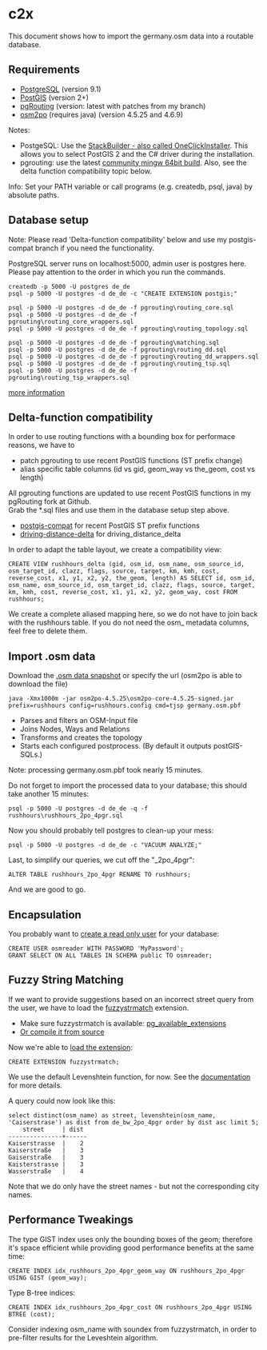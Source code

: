 c2x
===

This document shows how to import the germany.osm data into a routable database.


Requirements
------------

* [PostgreSQL](http://www.postgresql.org/) (version 9.1)
* [PostGIS](http://www.postgis.org/) (version 2+)
* [pgRouting](http://pgrouting.org/) (version: latest with patches from my branch)
* [osm2po](http://osm2po.de/) (requires java) (version 4.5.25 and 4.6.9)

Notes:

* PostgeSQL: Use the [StackBuilder - also called OneClickInstaller](http://www.postgresql.org/download/windows/). This allows you to select PostGIS 2 and the C# driver during the installation.
* pgrouting: use the latest [community mingw 64bit build](https://github.com/sanak/pgrouting4w). Also, see the delta function compatibility topic below.

Info: Set your PATH variable or call programs (e.g. createdb, psql, java) by absolute paths.


Database setup
--------------

Note: Please read 'Delta-function compatibility' below and use my postgis-compat branch if you need the functionality.

PostgreSQL server runs on localhost:5000, admin user is postgres here.  
Please pay attention to the order in which you run the commands.


    createdb -p 5000 -U postgres de_de
    psql -p 5000 -U postgres -d de_de -c "CREATE EXTENSION postgis;"

    psql -p 5000 -U postgres -d de_de -f pgrouting\routing_core.sql
    psql -p 5000 -U postgres -d de_de -f pgrouting\routing_core_wrappers.sql
    psql -p 5000 -U postgres -d de_de -f pgrouting\routing_topology.sql

    psql -p 5000 -U postgres -d de_de -f pgrouting\matching.sql
    psql -p 5000 -U postgres -d de_de -f pgrouting\routing_dd.sql
    psql -p 5000 -U postgres -d de_de -f pgrouting\routing_dd_wrappers.sql
    psql -p 5000 -U postgres -d de_de -f pgrouting\routing_tsp.sql
    psql -p 5000 -U postgres -d de_de -f pgrouting\routing_tsp_wrappers.sql


[more information](http://workshop.pgrouting.org/chapters/installation.html)


Delta-function compatibility
----------------------------

In order to use routing functions with a bounding box for performace reasons, we have to

* patch pgrouting to use recent PostGIS functions (ST prefix change)
* alias specific table columns (id vs gid, geom_way vs the_geom, cost vs length)

All pgrouting functions are updated to use recent PostGIS functions in my pgRouting fork at Github.  
Grab the *.sql files and use them in the database setup step above.

* [postgis-compat](https://github.com/daniel-j-h/pgrouting/tree/postgis-compat) for recent PostGIS ST prefix functions
* [driving-distance-delta](https://github.com/daniel-j-h/pgrouting/tree/driving-distance-delta) for driving_distance_delta

In order to adapt the table layout, we create a compatibility view:

    CREATE VIEW rushhours_delta (gid, osm_id, osm_name, osm_source_id, osm_target_id, clazz, flags, source, target, km, kmh, cost, reverse_cost, x1, y1, x2, y2, the_geom, length) AS SELECT id, osm_id, osm_name, osm_source_id, osm_target_id, clazz, flags, source, target, km, kmh, cost, reverse_cost, x1, y1, x2, y2, geom_way, cost FROM rushhours;

We create a complete aliased mapping here, so we do not have to join back with the rushhours table.
If you do not need the osm_ metadata columns, feel free to delete them.


Import .osm data
----------------

Download the [.osm data snapshot](http://download.geofabrik.de/openstreetmap/) or specify the url (osm2po is able to download the file)

    java -Xmx1000m -jar osm2po-4.5.25\osm2po-core-4.5.25-signed.jar prefix=rushhours config=rushhours.config cmd=tjsp germany.osm.pbf

* Parses and filters an OSM-Input file
* Joins Nodes, Ways and Relations
* Transforms and creates the topology
* Starts each configured postprocess. (By default it outputs postGIS-SQLs.)

Note: processing germany.osm.pbf took nearly 15 minutes.


Do not forget to import the processed data to your database; this should take another 15 minutes:

    psql -p 5000 -U postgres -d de_de -q -f rushhours\rushhours_2po_4pgr.sql


Now you should probably tell postgres to clean-up your mess:

    psql -p 5000 -U postgres -d de_de -c "VACUUM ANALYZE;"

Last, to simplify our queries, we cut off the "_2po_4pgr":

    ALTER TABLE rushhours_2po_4pgr RENAME TO rushhours;

And we are good to go.


Encapsulation
-------------

You probably want to [create a read only user](http://www.postgresql.org/docs/9.1/static/sql-createuser.html) for your database:

    CREATE USER osmreader WITH PASSWORD 'MyPassword';
    GRANT SELECT ON ALL TABLES IN SCHEMA public TO osmreader;


Fuzzy String Matching
---------------------

If we want to provide suggestions based on an incorrect street query from the user, we have to load the [fuzzystrmatch](http://www.postgresql.org/docs/9.1/static/fuzzystrmatch.html) extension.

* Make sure fuzzystrmatch is available: [pg_available_extensions](http://www.postgresql.org/docs/9.1/static/view-pg-available-extensions.html)
* [Or compile it from source](http://www.postgresql.org/docs/9.1/static/contrib.html)

Now we're able to [load the extension](http://www.postgresql.org/docs/9.1/static/sql-createextension.html):

    CREATE EXTENSION fuzzystrmatch;


We use the default Levenshtein function, for now. See the [documentation](http://www.postgresql.org/docs/9.1/static/fuzzystrmatch.html#AEN134381) for more details.

A query could now look like this:

    select distinct(osm_name) as street, levenshtein(osm_name, 'Caiserstrase') as dist from de_bw_2po_4pgr order by dist asc limit 5;
        street     | dist
    ---------------+------
    Kaiserstrasse  |    2
    Kaiserstraße   |    3
    Gaiserstraße   |    3
    Kaisterstrasse |    3
    Wasserstraße   |    4

Note that we do only have the street names - but not the corresponding city names.


Performance Tweakings
---------------------

The type GIST index uses only the bounding boxes of the geom; therefore it's space efficient while providing good performance benefits at the same time:

    CREATE INDEX idx_rushhours_2po_4pgr_geom_way ON rushhours_2po_4pgr USING GIST (geom_way);

Type B-tree indices:

    CREATE INDEX idx_rushhours_2po_4pgr_cost ON rushhours_2po_4pgr USING BTREE (cost);


Consider indexing osm_name with soundex from fuzzystrmatch, in order to pre-filter results for the Leveshtein algorithm.
